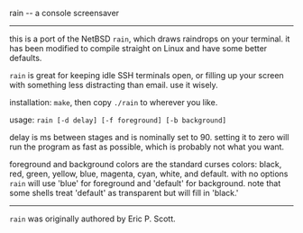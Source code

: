 rain -- a console screensaver

-----

this is a port of the NetBSD `rain`, which draws raindrops on your terminal. it
has been modified to compile straight on Linux and have some better defaults.

`rain` is great for keeping idle SSH terminals open, or filling up your screen
with something less distracting than email. use it wisely.

installation: `make`, then copy `./rain` to wherever you like.

usage: `rain [-d delay] [-f foreground] [-b background]`

delay is ms between stages and is nominally set to 90. setting it to zero will
run the program as fast as possible, which is probably not what you want.

foreground and background colors are the standard curses colors: black, red,
green, yellow, blue, magenta, cyan, white, and default. with no options `rain`
will use 'blue' for foreground and 'default' for background. note that some
shells treat 'default' as transparent but will fill in 'black.'

-----

`rain` was originally authored by Eric P. Scott.

<!--- vim: set tw=80: -->
